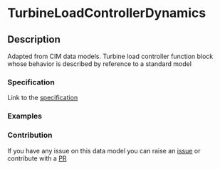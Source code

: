 # TurbineLoadControllerDynamics

## Description 

Adapted from CIM data models. Turbine load controller function block whose behavior is described by reference to a standard model
### Specification

Link to the [specification](https://smart-data-models.github.io/dataModel.EnergyCIM/TurbineLoadControllerDynamics/doc/spec.md)
### Examples
### Contribution

 If you have any issue on this data model you can raise an [issue](https://github.com/smart-data-models/dataModel.EnergyCIM/issues)  or contribute with a [PR](https://github.com/smart-data-models/dataModel.EnergyCIM/pulls)